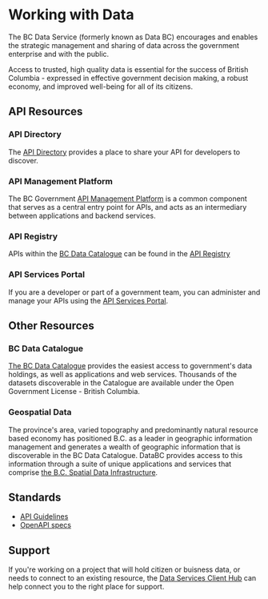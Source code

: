 # Working with Data

The BC Data Service (formerly known as Data BC) encourages and enables the strategic management and sharing of data across the government enterprise and with the public. 

Access to trusted, high quality data is essential for the success of British Columbia - expressed in effective government decision making, a robust economy, and improved well-being for all of its citizens. 

## API Resources

### API Directory

The [API Directory](https://api.gov.bc.ca/devportal/api-directory) provides a place to share your API for developers to discover.

### API Management Platform

The BC Government [API Management Platform](docs/default/component/aps-infra-platform-docs) is a common component that serves as a central entry point for APIs, and acts as an intermediary between applications and backend services. 

### API Registry

APIs within the [BC Data Catalogue](#bc-data-catalogue) can be found in the [API Registry](https://catalogue.data.gov.bc.ca/group/bc-government-api-registry)

### API Services Portal

If you are a developer or part of a government team, you can administer and manage your APIs using the [API Services Portal](https://api.gov.bc.ca/).

## Other Resources

### BC Data Catalogue

[The BC Data Catalogue](https://www2.gov.bc.ca/gov/content/data/bc-data-catalogue) provides the easiest access to government's data holdings, as well as applications and web services. Thousands of the datasets discoverable in the Catalogue are available under the Open Government License - British Columbia.

### Geospatial Data

The province's area, varied topography and predominantly natural resource based economy has positioned B.C. as a leader in geographic information management and generates a wealth of geographic information that is discoverable in the BC Data Catalogue.  DataBC provides access to this information through a suite of unique applications and services that comprise [the B.C. Spatial Data Infrastructure](https://www2.gov.bc.ca/gov/content/data/geographic-data-services).

## Standards

* [API Guidelines](https://classic.developer.gov.bc.ca/Data-and-APIs/BC-Government-API-Guidelines)
* [OpenAPI specs](https://classic.developer.gov.bc.ca/Data-and-APIs/BC-Government-OpenAPI-Specifications)

## Support

If you're working on a project that will hold citizen or buisness data, or needs to connect to an existing resource, the [Data Services Client Hub](https://dpdd.atlassian.net/servicedesk/customer/portal/1) can help connect you to the right place for support.

